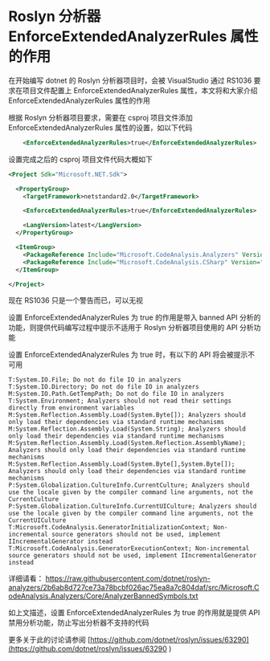 # Roslyn 分析器 EnforceExtendedAnalyzerRules 属性的作用

在开始编写 dotnet 的 Roslyn 分析器项目时，会被 VisualStudio 通过 RS1036 要求在项目文件配置上 EnforceExtendedAnalyzerRules 属性，本文将和大家介绍 EnforceExtendedAnalyzerRules 属性的作用

<!--more-->

<!-- 发布 -->
<!-- 博客 -->
<!-- 标签：Roslyn,MSBuild,编译器,SourceGenerator,生成代码 -->

根据 Roslyn 分析器项目要求，需要在 csproj 项目文件添加 EnforceExtendedAnalyzerRules 属性的设置，如以下代码

```xml
    <EnforceExtendedAnalyzerRules>true</EnforceExtendedAnalyzerRules>
```

设置完成之后的 csproj 项目文件代码大概如下

```xml
<Project Sdk="Microsoft.NET.Sdk">

  <PropertyGroup>
    <TargetFramework>netstandard2.0</TargetFramework>

    <EnforceExtendedAnalyzerRules>true</EnforceExtendedAnalyzerRules>

    <LangVersion>latest</LangVersion>
  </PropertyGroup>

  <ItemGroup>
    <PackageReference Include="Microsoft.CodeAnalysis.Analyzers" Version="3.3.4" PrivateAssets="all" />
    <PackageReference Include="Microsoft.CodeAnalysis.CSharp" Version="4.6.0" PrivateAssets="all" />
  </ItemGroup>

</Project>
```

现在 RS1036 只是一个警告而已，可以无视

设置 EnforceExtendedAnalyzerRules 为 true 的作用是带入 banned API 分析的功能，则提供代码编写过程中提示不适用于 Roslyn 分析器项目使用的 API 分析功能

设置 EnforceExtendedAnalyzerRules 为 true 时，有以下的 API 将会被提示不可用

```
T:System.IO.File; Do not do file IO in analyzers
T:System.IO.Directory; Do not do file IO in analyzers
M:System.IO.Path.GetTempPath; Do not do file IO in analyzers
T:System.Environment; Analyzers should not read their settings directly from environment variables
M:System.Reflection.Assembly.Load(System.Byte[]); Analyzers should only load their dependencies via standard runtime mechanisms
M:System.Reflection.Assembly.Load(System.String); Analyzers should only load their dependencies via standard runtime mechanisms
M:System.Reflection.Assembly.Load(System.Reflection.AssemblyName); Analyzers should only load their dependencies via standard runtime mechanisms
M:System.Reflection.Assembly.Load(System.Byte[],System.Byte[]); Analyzers should only load their dependencies via standard runtime mechanisms
P:System.Globalization.CultureInfo.CurrentCulture; Analyzers should use the locale given by the compiler command line arguments, not the CurrentCulture
P:System.Globalization.CultureInfo.CurrentUICulture; Analyzers should use the locale given by the compiler command line arguments, not the CurrentUICulture
T:Microsoft.CodeAnalysis.GeneratorInitializationContext; Non-incremental source generators should not be used, implement IIncrementalGenerator instead
T:Microsoft.CodeAnalysis.GeneratorExecutionContext; Non-incremental source generators should not be used, implement IIncrementalGenerator instead
```

详细请看： <https://raw.githubusercontent.com/dotnet/roslyn-analyzers/2b6ab8d727ce73a78bcbf026ac75ea8a7c804daf/src/Microsoft.CodeAnalysis.Analyzers/Core/AnalyzerBannedSymbols.txt>

如上文描述，设置 EnforceExtendedAnalyzerRules 为 true 的作用就是提供 API 禁用分析功能，防止写出分析器不支持的代码

更多关于此的讨论请参阅 [https://github.com/dotnet/roslyn/issues/63290](https://github.com/dotnet/roslyn/issues/63290 )